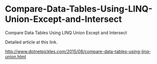 # Compare-Data-Tables-Using-LINQ-Union-Except-and-Intersect
Compare Data Tables Using LINQ Union Except and Intersect

Detailed article at this link.

http://www.dotnetpickles.com/2015/08/compare-data-tables-using-linq-union.html


